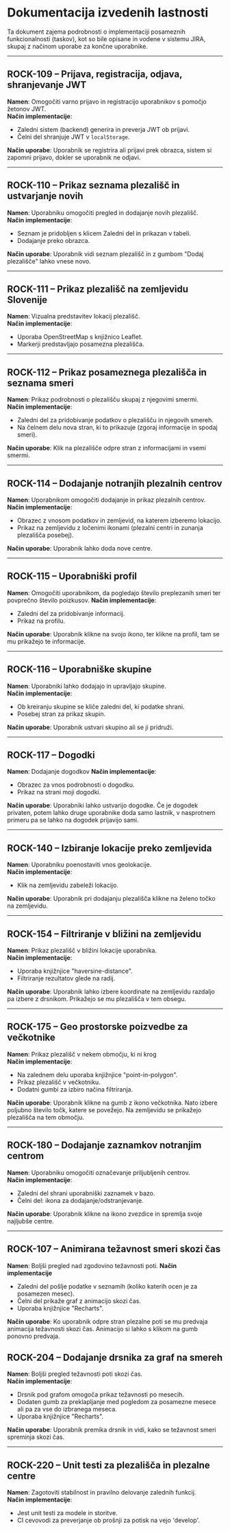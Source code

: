 # Dokumentacija izvedenih lastnosti

Ta dokument zajema podrobnosti o implementaciji posameznih funkcionalnosti (taskov), kot so bile opisane in vodene v sistemu JIRA, skupaj z načinom uporabe za končne uporabnike.

---

## ROCK-109 – Prijava, registracija, odjava, shranjevanje JWT
**Namen**: Omogočiti varno prijavo in registracijo uporabnikov s pomočjo žetonov JWT.  
**Način implementacije**:
- Zaledni sistem (backend) generira in preverja JWT ob prijavi.
- Čelni del shranjuje JWT v `localStorage`. 

**Način uporabe**: Uporabnik se registrira ali prijavi prek obrazca, sistem si zapomni prijavo, dokler se uporabnik ne odjavi.

---

## ROCK-110 – Prikaz seznama plezališč in ustvarjanje novih
**Namen**: Uporabniku omogočiti pregled in dodajanje novih plezališč.  
**Način implementacije**:
- Seznam je pridobljen s klicem Zaledni del in prikazan v tabeli.
- Dodajanje preko obrazca.  

**Način uporabe**: Uporabnik vidi seznam plezališč in z gumbom "Dodaj plezališče" lahko vnese novo.

---

## ROCK-111 – Prikaz plezališč na zemljevidu Slovenije
**Namen**: Vizualna predstavitev lokacij plezališč.  
**Način implementacije**:
- Uporaba OpenStreetMap s knjižnico Leaflet.
- Markerji predstavljajo posamezna plezališča.

---

## ROCK-112 – Prikaz posameznega plezališča in seznama smeri
**Namen**: Prikaz podrobnosti o plezališču skupaj z njegovimi smermi.  
**Način implementacije**:
- Zaledni del za pridobivanje podatkov o plezališču in njegovih smereh.
- Na čelnem delu nova stran, ki to prikazuje (zgoraj informacije in spodaj smeri).

**Način uporabe**: Klik na plezališče odpre stran z informacijami in vsemi smermi.

---

## ROCK-114 – Dodajanje notranjih plezalnih centrov
**Namen**: Uporabnikom omogočiti dodajanje in prikaz plezalnih centrov.  
**Način implementacije**:
- Obrazec z vnosom podatkov in zemljevid, na katerem izberemo lokacijo.
- Prikaz na zemljevidu z ločenimi ikonami (plezalni centri in zunanja plezališča posebej).  

**Način uporabe**: Uporabnik lahko doda nove centre.

---

## ROCK-115 – Uporabniški profil
**Namen**: Omogočiti uporabnikom, da pogledajo število preplezanih smeri ter povprečno število poizkusov.
**Način implementacije**:
- Zaledni del za pridobivanje informacij.
- Prikaz na profilu.  

**Način uporabe**: Uporabnik klikne na svojo ikono, ter klikne na profil, tam se mu prikažejo te informacije.

---

## ROCK-116 – Uporabniške skupine
**Namen**: Uporabniki lahko dodajajo in upravljajo skupine.  
**Način implementacije**:
- Ob kreiranju skupine se kliče zaledni del, ki podatke shrani.
- Posebej stran za prikaz skupin.  

**Način uporabe**: Uporabnik ustvari skupino ali se ji pridruži.

---

## ROCK-117 – Dogodki
**Namen**: Dodajanje dogodkov 
**Način implementacije**:
- Obrazec za vnos podrobnosti o dogodku.
- Prikaz na strani moji dogodki.  

**Način uporabe**: Uporabniki lahko ustvarijo dogodke. Če je dogodek privaten, potem lahko druge uporabnike doda samo lastnik, v nasprotnem primeru pa se lahko na dogodek prijavijo sami.

---

## ROCK-140 – Izbiranje lokacije preko zemljevida
**Namen**: Uporabniku poenostaviti vnos geolokacije.  
**Način implementacije**:
- Klik na zemljevidu zabeleži lokacijo.
 
**Način uporabe**: Uporabnik pri dodajanju plezališča klikne na želeno točko na zemljevidu.

---

## ROCK-154 – Filtriranje v bližini na zemljevidu
**Namen**: Prikaz plezališč v bližini lokacije uporabnika.  
**Način implementacije**:
- Uporaba knjižnjice "haversine-distance".
- Filtriranje rezultatov glede na radij.  

**Način uporabe**: Uporabnik lahko izbere koordinate na zemljevidu razdaljo pa izbere z drsnikom. Prikažejo se mu plezališča v tem obsegu.

---

## ROCK-175 – Geo prostorske poizvedbe za večkotnike
**Namen**: Prikaz plezališč v nekem območju, ki ni krog  
**Način implementacije**:
- Na zalednem delu uporaba knjižnjice "point-in-polygon".
- Prikaz plezališč v večkotniku.
- Dodatni gumbi za izbiro načina filtriranja.

**Način uporabe**: Uporabnik klikne na gumb z ikono večkotnika. Nato izbere poljubno število točk, katere se povežejo. Na zemljevidu se prikažejo plezališča na tem območju.

---

## ROCK-180 – Dodajanje zaznamkov notranjim centrom
**Namen**: Uporabniku omogočiti označevanje priljubljenih centrov.  
**Način implementacije**:
- Zaledni del shrani uporabniški zaznamek v bazo.
- Čelni del: ikona za dodajanje/odstranjevanje.  

**Način uporabe**: Uporabnik klikne na ikono zvezdice in spremlja svoje najljubše centre.

---
## ROCK-107 – Animirana težavnost smeri skozi čas
**Namen**: Boljši pregled nad zgodovino težavnosti poti.
**Način implementacije**
- Zaledni del pošlje podatke v seznamih (koliko katerih ocen je za posamezen mesec).
- Čelni del prikaže graf z animacijo skozi čas.
- Uporaba knjižnjice "Recharts".

**Način uporabe**: Ko uporabnik odpre stran plezalne poti se mu predvaja animacija težavnosti skozi čas. Animacijo si lahko s klikom na gumb ponovno predvaja.

## ROCK-204 – Dodajanje drsnika za graf na smereh
**Namen**: Boljši pregled težavnosti poti skozi čas.  
**Način implementacije**:
- Drsnik pod grafom omogoča prikaz težavnosti po mesecih.
- Dodaten gumb za preklapljanje med pogledom za posamezne mesece ali pa za vse do izbranega meseca.
- Uporaba knjižnjice "Recharts".

**Način uporabe**: Uporabnik premika drsnik in vidi, kako se težavnost smeri spreminja skozi čas.

---

## ROCK-220 – Unit testi za plezališča in plezalne centre
**Namen**: Zagotoviti stabilnost in pravilno delovanje zalednih funkcij.  
**Način implementacije**:
- Jest unit testi za modele in storitve.
- CI cevovodi za preverjanje ob prošnji za potisk na vejo 'develop'. 



